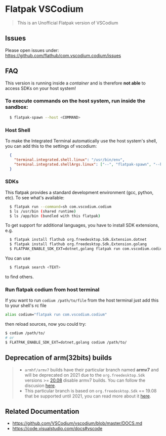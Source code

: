# Flatpak VSCodium

> This is an Unofficial Flatpak version of VSCodium

## Issues
Please open issues under: https://github.com/flathub/com.vscodium.codium/issues

## FAQ

This version is running inside a _container_ and is therefore __not able__
to access SDKs on your host system!

### To execute commands on the host system, run inside the sandbox:

```bash
  $ flatpak-spawn --host <COMMAND>
```

### Host Shell

To make the Integrated Terminal automatically use the host system's shell,
you can add this to the settings of vscodium:

```json
  {
    "terminal.integrated.shell.linux": "/usr/bin/env",
    "terminal.integrated.shellArgs.linux": ["--", "flatpak-spawn", "--host", "bash"]
  }
```

### SDKs

This flatpak provides a standard development environment (gcc, python, etc).
To see what's available:

```bash
  $ flatpak run --command=sh com.vscodium.codium
  $ ls /usr/bin (shared runtime)
  $ ls /app/bin (bundled with this flatpak)
```
To get support for additional languages, you have to install SDK extensions, e.g.

```bash
  $ flatpak install flathub org.freedesktop.Sdk.Extension.dotnet
  $ flatpak install flathub org.freedesktop.Sdk.Extension.golang
  $ FLATPAK_ENABLE_SDK_EXT=dotnet,golang flatpak run com.vscodium.codium
```
You can use

```bash
  $ flatpak search <TEXT>
```
to find others.

### Run flatpak codium from host terminal

If you want to run `codium /path/to/file` from the host terminal just add this to your shell's rc file

```bash
alias codium="flatpak run com.vscodium.codium"
```

then reload sources, now you could try:

```bash 
$ codium /path/to/
# or
$ FLATPAK_ENABLE_SDK_EXT=dotnet,golang codium /path/to/
```


## Deprecation of arm(32bits) builds

> - `armhf/armv7` builds have their particular branch named __armv7__ and will be deprecated on 2021 due to the `org.freedesktop.Sdk` versions >= [20.08](https://gitlab.com/freedesktop-sdk/freedesktop-sdk/-/tags/freedesktop-sdk-20.08.0) disable armv7 builds. You can follow the discusion [here](https://gitlab.com/freedesktop-sdk/freedesktop-sdk/-/issues/1105).
> - This particular branch is based on `org.freedesktop.Sdk` == 19.08 that be supported until 2021, you can read more about it [here](https://wiki.gnome.org/GUADEC/2019/Hackingdays/FreedesktopSdk/Notes).

## Related Documentation

- https://github.com/VSCodium/vscodium/blob/master/DOCS.md
- https://code.visualstudio.com/docs#vscode